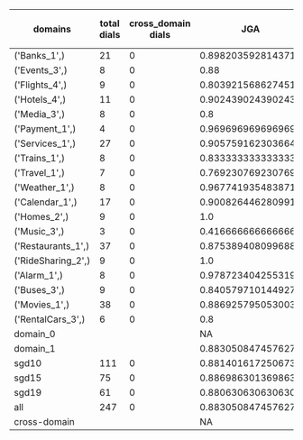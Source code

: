 | domains            |   total dials |   cross_domain dials | JGA                | RSA                | TA                 | CDTA   |   total turns |   cross-domain turns |
|--------------------|---------------|----------------------|--------------------|--------------------|--------------------|--------|---------------|----------------------|
| ('Banks_1',)       |            21 |                    0 | 0.8982035928143712 | 0.9289709172259509 | 0.8862275449101796 | NA     |           167 |                    0 |
| ('Events_3',)      |             8 |                    0 | 0.88               | 0.9492753623188406 | 0.96               | NA     |            50 |                    0 |
| ('Flights_4',)     |             9 |                    0 | 0.803921568627451  | 0.9461309523809524 | 0.8823529411764706 | NA     |            51 |                    0 |
| ('Hotels_4',)      |            11 |                    0 | 0.9024390243902439 | 0.9822510822510825 | 0.9634146341463414 | NA     |            82 |                    0 |
| ('Media_3',)       |             8 |                    0 | 0.8                | 0.8684782608695651 | 0.92               | NA     |            50 |                    0 |
| ('Payment_1',)     |             4 |                    0 | 0.9696969696969697 | 0.9888888888888889 | 0.8181818181818182 | NA     |            33 |                    0 |
| ('Services_1',)    |            27 |                    0 | 0.9057591623036649 | 0.9603439153439155 | 0.9633507853403142 | NA     |           191 |                    0 |
| ('Trains_1',)      |             8 |                    0 | 0.8333333333333334 | 0.9567195767195766 | 0.9375             | NA     |            48 |                    0 |
| ('Travel_1',)      |             7 |                    0 | 0.7692307692307693 | 0.8425925925925927 | 0.8461538461538461 | NA     |            39 |                    0 |
| ('Weather_1',)     |             8 |                    0 | 0.967741935483871  | 0.9821428571428571 | 0.967741935483871  | NA     |            31 |                    0 |
| ('Calendar_1',)    |            17 |                    0 | 0.9008264462809917 | 0.9579579579579579 | 0.9669421487603306 | NA     |           121 |                    0 |
| ('Homes_2',)       |             9 |                    0 | 1.0                | 1.0                | 1.0                | NA     |            67 |                    0 |
| ('Music_3',)       |             3 |                    0 | 0.4166666666666667 | 0.6783333333333333 | 0.8333333333333334 | NA     |            24 |                    0 |
| ('Restaurants_1',) |            37 |                    0 | 0.8753894080996885 | 0.962857142857143  | 0.9532710280373832 | NA     |           321 |                    0 |
| ('RideSharing_2',) |             9 |                    0 | 1.0                | 1.0                | 1.0                | NA     |            51 |                    0 |
| ('Alarm_1',)       |             8 |                    0 | 0.9787234042553191 | 0.9705882352941176 | 0.9787234042553191 | NA     |            47 |                    0 |
| ('Buses_3',)       |             9 |                    0 | 0.8405797101449275 | 0.9599384032219852 | 0.8985507246376812 | NA     |            69 |                    0 |
| ('Movies_1',)      |            38 |                    0 | 0.8869257950530035 | 0.9639173405211143 | 0.9257950530035336 | NA     |           283 |                    0 |
| ('RentalCars_3',)  |             6 |                    0 | 0.8                | 0.9367663344407532 | 0.9111111111111111 | NA     |            45 |                    0 |
| domain_0           |               |                      | NA                 | NA                 | NA                 | NA     |             0 |                    0 |
| domain_1           |               |                      | 0.8830508474576271 | 0.9530234547380901 | 0.9361581920903955 | NA     |          1770 |                    0 |
| sgd10              |           111 |                    0 | 0.8814016172506739 | 0.9437886687521728 | 0.9231805929919138 | NA     |           742 |                    0 |
| sgd15              |            75 |                    0 | 0.886986301369863  | 0.9587331036310626 | 0.9606164383561644 | NA     |           584 |                    0 |
| sgd19              |            61 |                    0 | 0.8806306306306306 | 0.9609655761245002 | 0.9256756756756757 | NA     |           444 |                    0 |
| all                |           247 |                    0 | 0.8830508474576271 | 0.9530234547380901 | 0.9361581920903955 | NA     |          1770 |                    0 |
| cross-domain       |               |                      | NA                 | NA                 | NA                 | NA     |             0 |                    0 |

